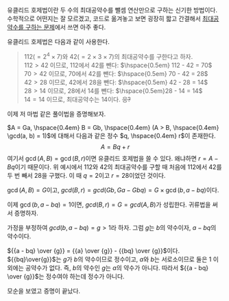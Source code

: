 유클리드 호제법이란 두 수의 최대공약수를 뺄셈 연산만으로 구하는 신기한 방법이다. 수학적으로 어떤지는 잘 모르겠고, 코드로 옮겨놓고 보면 굉장히 짧고 간결해서 [최대공약수를 구하는 문제](https://enhanced.kr/postviewer/961)에서 쓰면 아주 좋다. 

유클리드 호제법은 다음과 같이 사용한다.

> $112(=2^4\times7)$와 $42(=2\times3\times7)$의 최대공약수를 구한다고 하자.<br/>
> $112 > 42$ 이므로, 112에서 42를 뺀다: $\hspace{0.5em} 112 - 42 = 70$<br/>
> $70 > 42$ 이므로, 70에서 42를 뺀다: $\hspace{0.5em} 70 - 42 = 28$<br/>
> $42 > 28$ 이므로, 42에서 28을 뺀다: $\hspace{0.5em} 42 - 28 = 14$<br/>
> $28 > 14$ 이므로, 28에서 14를 뺀다: $\hspace{0.5em}28 - 14 = 14$<br/>
> $14 = 14$ 이므로, 최대공약수는 14이다. ~~응?~~

이제 저 마법 같은 풀이법을 증명해보자.

$A = Ga, \hspace{0.4em} B = Gb, \hspace{0.4em} (A > B, \hspace{0.4em} \gcd(a, b) = 1)$에 대해서 다음과 같은 정수 $q, \hspace{0.4em} r$이 존재한다.
$$
A = Bq + r
$$
여기서 $\gcd(A, B) = \gcd(B, r)​$이면 유클리드 호제법을 쓸 수 있다. 왜냐하면 $r = A - Bq​$이기 때문이다.
위 예시에서 112와 42의 최대공약수를 구할 때 처음에 112에서 42를 두 번 빼서 28을 구했다. 이 때 $q = 2​$이고 $r = 28​$이었던 것이다.

$\gcd(A, B) = G$이고, $gcd(B, r) = gcd(Gb, Ga - Gbq) = G\times \gcd(b, a - bq)$이다.

이제 $\gcd(b, a - bq) = 1$이면, $gcd(B, r) = G = gcd(A, B)$가 성립한다. 귀류법을 써서 증명하자.

가정을 부정하여 $gcd(b, a - bq) = g > 1$라 하자. 그럼 $g$는 $b$의 약수이자, $a-bq$의 약수이다.

${{a - bq} \over {g}} = {{a} \over {g}} - {{bq} \over {g}}$이다.<br/>
${{bq}\over{g}}$는 $g$가 $b$의 약수이므로 정수이고, $a$와 $b$는 서로소이므로 둘은 1 이외에는 공약수가 없다. 즉, $b$의 약수인 $g$는 $a$의 약수가 아니다. 따라서 ${{a - bq} \over {g}}$는 정수여야 하는데 정수가 아니다. 

모순을 보였고 증명이 끝났다.